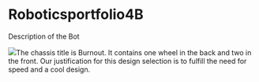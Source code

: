 # Roboticsportfolio4B

Description of the Bot

![](https://github.com/Collinvansweden/Roboticsteam3/assets/142936402/634b4432-265c-4e1c-9d37-08dae88b453b
)The chassis title is Burnout. It contains one wheel in the back and two in the front. Our justification for this design selection is to fulfill 
the need for speed and a cool design. 

